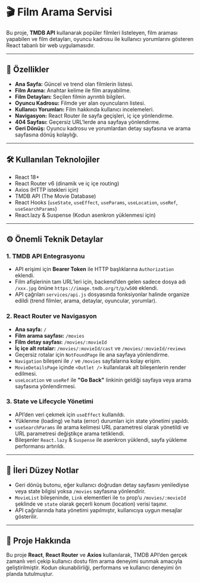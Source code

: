 # 🎬 Film Arama Servisi

Bu proje, **TMDB API** kullanarak popüler filmleri listeleyen, film araması yapabilen ve film detayları, oyuncu kadrosu ile kullanıcı yorumlarını gösteren React tabanlı bir web uygulamasıdır.

---

## 🌟 Özellikler

- **Ana Sayfa:** Güncel ve trend olan filmlerin listesi.
- **Film Arama:** Anahtar kelime ile film arayabilme.
- **Film Detayları:** Seçilen filmin ayrıntılı bilgileri.
- **Oyuncu Kadrosu:** Filmde yer alan oyuncuların listesi.
- **Kullanıcı Yorumları:** Film hakkında kullanıcı incelemeleri.
- **Navigasyon:** React Router ile sayfa geçişleri, iç içe yönlendirme.
- **404 Sayfası:** Geçersiz URL'lerde ana sayfaya yönlendirme.
- **Geri Dönüş:** Oyuncu kadrosu ve yorumlardan detay sayfasına ve arama sayfasına dönüş kolaylığı.

---

## 🛠️ Kullanılan Teknolojiler

- React 18+
- React Router v6 (dinamik ve iç içe routing)
- Axios (HTTP istekleri için)
- TMDB API (The Movie Database)
- React Hooks (`useState`, `useEffect`, `useParams`, `useLocation`, `useRef`, `useSearchParams`)
- React.lazy & Suspense (Kodun asenkron yüklenmesi için)

---

## ⚙️ Önemli Teknik Detaylar

### 1. TMDB API Entegrasyonu
- API erişimi için **Bearer Token** ile HTTP başlıklarına `Authorization` eklendi.
- Film afişlerinin tam URL’leri için, backend’den gelen sadece dosya adı `/xxx.jpg` önüne `https://image.tmdb.org/t/p/w500` eklendi.
- API çağrıları `services/api.js` dosyasında fonksiyonlar halinde organize edildi (trend filmler, arama, detaylar, oyuncular, yorumlar).

### 2. React Router ve Navigasyon
- **Ana sayfa:** `/`
- **Film arama sayfası:** `/movies`
- **Film detay sayfası:** `/movies/:movieId`
- **İç içe alt rotalar:** `/movies/:movieId/cast` ve `/movies/:movieId/reviews`
- Geçersiz rotalar için `NotFoundPage` ile ana sayfaya yönlendirme.
- `Navigation` bileşeni ile `/` ve `/movies` sayfalarına kolay erişim.
- `MovieDetailsPage` içinde `<Outlet />` kullanılarak alt bileşenlerin render edilmesi.
- `useLocation` ve `useRef` ile **"Go Back"** linkinin geldiği sayfaya veya arama sayfasına yönlendirmesi.

### 3. State ve Lifecycle Yönetimi
- API’den veri çekmek için `useEffect` kullanıldı.
- Yüklenme (loading) ve hata (error) durumları için state yönetimi yapıldı.
- `useSearchParams` ile arama kelimesi URL parametresi olarak yönetildi ve URL parametresi değiştikçe arama tetiklendi.
- Bileşenler `React.lazy` & `Suspense` ile asenkron yüklendi, sayfa yükleme performansı artırıldı.

---

## 🔎 İleri Düzey Notlar

- Geri dönüş butonu, eğer kullanıcı doğrudan detay sayfasını yenilediyse veya state bilgisi yoksa `/movies` sayfasına yönlendirir.
- `MovieList` bileşeninde, `Link` elementleri ile `to` prop’u `/movies/:movieId` şeklinde ve `state` olarak geçerli konum (location) verisi taşınır.
- API çağrılarında hata yönetimi yapılmıştır, kullanıcıya uygun mesajlar gösterilir.

---

## 📌 Proje Hakkında

Bu proje **React**, **React Router** ve **Axios** kullanılarak, TMDB API’den gerçek zamanlı veri çekip kullanıcı dostu film arama deneyimi sunmak amacıyla geliştirilmiştir. Kodun okunabilirliği, performans ve kullanıcı deneyimi ön planda tutulmuştur.
